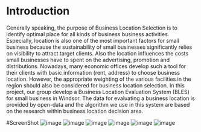 # Introduction
Generally speaking, the purpose of Business Location Selection is to identify optimal place for
all kinds of business business activities. Especially, location is also one of the most important
factors for small business because the sustainability of small businesses significantly relies on
visibility to attract target clients. Also the location influences the costs small businesses have to
spent on the advertising, promotion and distributions. Nowadays, many economic offices
develop such a tool for their clients with basic information (rent, address) to choose business
location. However, the appropriate weighting of the various facilities in the region should also be
considered for business location selection. In this project, our group develop a Business Location
Evaluation System (BLES) for small business in Windsor. The data for evaluating a business
location is provided by open-data and the algorithm we use in this system are based on the
research within business location decision area.

#ScreenShot
![image](http://i.imgur.com/wqfVej2.png)
![image](http://i.imgur.com/tEHz867.png)
![image](http://i.imgur.com/AftNogL.png)
![image](http://i.imgur.com/zL2GuLl.png)
![image](http://i.imgur.com/XxbTdNm.png)
![image](http://i.imgur.com/wDsDDRB.png)
